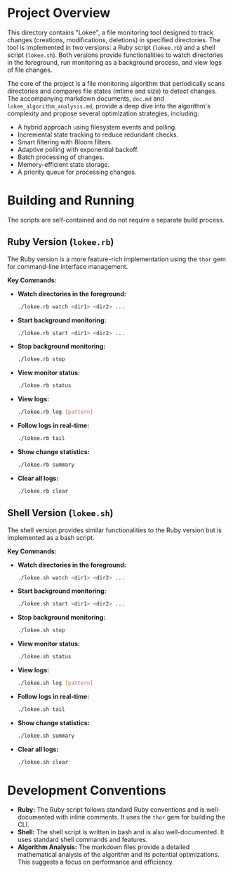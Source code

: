 # Project Overview

This directory contains "Lokee", a file monitoring tool designed to track changes (creations, modifications, deletions) in specified directories. The tool is implemented in two versions: a Ruby script (`lokee.rb`) and a shell script (`lokee.sh`). Both versions provide functionalities to watch directories in the foreground, run monitoring as a background process, and view logs of file changes.

The core of the project is a file monitoring algorithm that periodically scans directories and compares file states (mtime and size) to detect changes. The accompanying markdown documents, `doc.md` and `lokee_algorithm_analysis.md`, provide a deep dive into the algorithm's complexity and propose several optimization strategies, including:

* A hybrid approach using filesystem events and polling.
* Incremental state tracking to reduce redundant checks.
* Smart filtering with Bloom filters.
* Adaptive polling with exponential backoff.
* Batch processing of changes.
* Memory-efficient state storage.
* A priority queue for processing changes.

# Building and Running

The scripts are self-contained and do not require a separate build process.

## Ruby Version (`lokee.rb`)

The Ruby version is a more feature-rich implementation using the `thor` gem for command-line interface management.

**Key Commands:**

* **Watch directories in the foreground:**

    ```bash
    ./lokee.rb watch <dir1> <dir2> ...
    ```

* **Start background monitoring:**

    ```bash
    ./lokee.rb start <dir1> <dir2> ...
    ```

* **Stop background monitoring:**

    ```bash
    ./lokee.rb stop
    ```

* **View monitor status:**

    ```bash
    ./lokee.rb status
    ```

* **View logs:**

    ```bash
    ./lokee.rb log [pattern]
    ```

* **Follow logs in real-time:**

    ```bash
    ./lokee.rb tail
    ```

* **Show change statistics:**

    ```bash
    ./lokee.rb summary
    ```

* **Clear all logs:**

    ```bash
    ./lokee.rb clear
    ```

## Shell Version (`lokee.sh`)

The shell version provides similar functionalities to the Ruby version but is implemented as a bash script.

**Key Commands:**

* **Watch directories in the foreground:**

    ```bash
    ./lokee.sh watch <dir1> <dir2> ...
    ```

* **Start background monitoring:**

    ```bash
    ./lokee.sh start <dir1> <dir2> ...
    ```

* **Stop background monitoring:**

    ```bash
    ./lokee.sh stop
    ```

* **View monitor status:**

    ```bash
    ./lokee.sh status
    ```

* **View logs:**

    ```bash
    ./lokee.sh log [pattern]
    ```

* **Follow logs in real-time:**

    ```bash
    ./lokee.sh tail
    ```

* **Show change statistics:**

    ```bash
    ./lokee.sh summary
    ```

* **Clear all logs:**

    ```bash
    ./lokee.sh clear
    ```

# Development Conventions

* **Ruby:** The Ruby script follows standard Ruby conventions and is well-documented with inline comments. It uses the `thor` gem for building the CLI.
* **Shell:** The shell script is written in bash and is also well-documented. It uses standard shell commands and features.
* **Algorithm Analysis:** The markdown files provide a detailed mathematical analysis of the algorithm and its potential optimizations. This suggests a focus on performance and efficiency.
